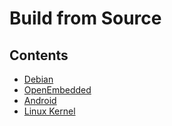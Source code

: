 <!---
---
title: Build Source for boardname
permalink: /documentation/consumer/boardname/build/
---
-->
# Build from Source

<!--- This page serves as an index for building various OS/Kernel for Board-x --->

## Contents

- [Debian](debian/)
- [OpenEmbedded](oe/)
- [Android](aosp/)
- [Linux Kernel](kernel/)
